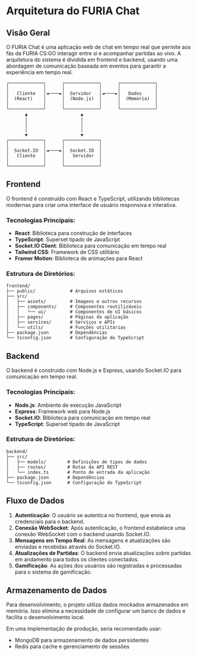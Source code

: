 # Arquitetura do FURIA Chat

## Visão Geral

O FURIA Chat é uma aplicação web de chat em tempo real que permite aos fãs da FURIA CS:GO interagir entre si e acompanhar partidas ao vivo. A arquitetura do sistema é dividida em frontend e backend, usando uma abordagem de comunicação baseada em eventos para garantir a experiência em tempo real.

```
┌─────────────┐      ┌─────────────┐      ┌─────────────┐
│             │      │             │      │             │
│   Cliente   │◄────►│  Servidor   │◄────►│   Dados     │
│  (React)    │      │  (Node.js)  │      │  (Memória)  │
│             │      │             │      │             │
└─────────────┘      └─────────────┘      └─────────────┘
       ▲                    ▲
       │                    │
       │                    │
       │                    │
       ▼                    ▼
┌─────────────┐      ┌─────────────┐
│             │      │             │
│  Socket.IO  │◄────►│  Socket.IO  │
│   Cliente   │      │   Servidor  │
│             │      │             │
└─────────────┘      └─────────────┘
```

## Frontend

O frontend é construído com React e TypeScript, utilizando bibliotecas modernas para criar uma interface de usuário responsiva e interativa.

### Tecnologias Principais:

- **React**: Biblioteca para construção de interfaces
- **TypeScript**: Superset tipado de JavaScript
- **Socket.IO Client**: Biblioteca para comunicação em tempo real
- **Tailwind CSS**: Framework de CSS utilitário
- **Framer Motion**: Biblioteca de animações para React

### Estrutura de Diretórios:

```
frontend/
├── public/             # Arquivos estáticos
├── src/
│   ├── assets/         # Imagens e outros recursos
│   ├── components/     # Componentes reutilizáveis
│   │   └── ui/         # Componentes de UI básicos
│   ├── pages/          # Páginas da aplicação
│   ├── services/       # Serviços e APIs
│   └── utils/          # Funções utilitárias
├── package.json        # Dependências
└── tsconfig.json       # Configuração do TypeScript
```

## Backend

O backend é construído com Node.js e Express, usando Socket.IO para comunicação em tempo real.

### Tecnologias Principais:

- **Node.js**: Ambiente de execução JavaScript
- **Express**: Framework web para Node.js
- **Socket.IO**: Biblioteca para comunicação em tempo real
- **TypeScript**: Superset tipado de JavaScript

### Estrutura de Diretórios:

```
backend/
├── src/
│   ├── models/        # Definições de tipos de dados
│   ├── routes/        # Rotas da API REST
│   └── index.ts       # Ponto de entrada da aplicação
├── package.json       # Dependências
└── tsconfig.json      # Configuração do TypeScript
```

## Fluxo de Dados

1. **Autenticação**: O usuário se autentica no frontend, que envia as credenciais para o backend.
2. **Conexão WebSocket**: Após autenticação, o frontend estabelece uma conexão WebSocket com o backend usando Socket.IO.
3. **Mensagens em Tempo Real**: As mensagens e atualizações são enviadas e recebidas através do Socket.IO.
4. **Atualizações de Partidas**: O backend envia atualizações sobre partidas em andamento para todos os clientes conectados.
5. **Gamificação**: As ações dos usuários são registradas e processadas para o sistema de gamificação.

## Armazenamento de Dados

Para desenvolvimento, o projeto utiliza dados mockados armazenados em memória. Isso elimina a necessidade de configurar um banco de dados e facilita o desenvolvimento local.

Em uma implementação de produção, seria recomendado usar:
- MongoDB para armazenamento de dados persistentes
- Redis para cache e gerenciamento de sessões 